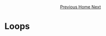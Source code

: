 <p style="width: 100%; text-align: center;">
    <a href="https://github.com/Kevin-Lago/python-hackerrank-solutions/tree/main/src/introduction/python_division">
        Previous
    </a>
    <a style="width: 100%; text-align: center;" href="https://github.com/Kevin-Lago/python-hackerrank-solutions">
        Home
    </a>
    <a href="https://github.com/Kevin-Lago/python-hackerrank-solutions/tree/main/src/introduction/write_a_function">
        Next
    </a>
</p>

# Loops
